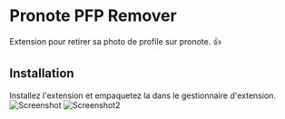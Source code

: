 # Pronote PFP Remover
Extension pour retirer sa photo de profile sur pronote. 👍
## Installation

Installez l'extension et empaquetez la dans le gestionnaire d'extension.
![Screenshot](https://cdn.discordapp.com/attachments/1148699203523051552/1282120910832402537/image.png?ex=66ec0b65&is=66eab9e5&hm=6e0a0df539d4dcd40a0c8facda4a35a3eb679855169ac88fd1e0c12dda0b617f&)
![Screenshot2](https://cdn.discordapp.com/attachments/1148699203523051552/1282123090662527056/image.png?ex=66ec0d6d&is=66eabbed&hm=83845d770c776caf99ffd2b7bbfa2f1ccaaf12a92feefe860726d1ca2301a1ec&)

